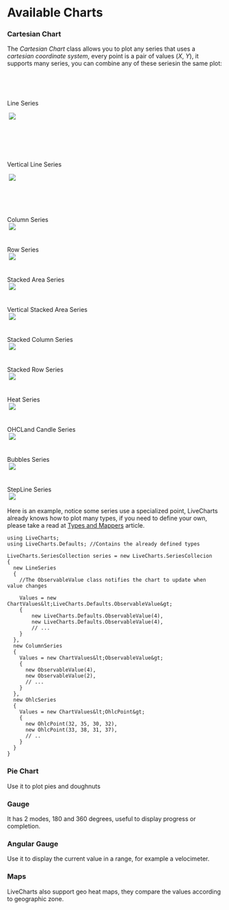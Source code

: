 # Available Charts

### Cartesian Chart

 The *Cartesian Chart* class allows you to plot any series that uses a *cartesian coordinate system*, every point is a pair of values (*X*, *Y*), it supports many series, you can combine any of these seriesin the same plot:

<div class="row spaced">

​    <div class="col-lg-3 col-md-4 col-sm-6 col-xs-12 text-center">

​        <div>Line Series</div>

​	![](https://raw.githubusercontent.com/Live-Charts/WebSiteDocs/master/v1/Resources/lineSeries.jpg)

​    </div>

​    <div class="col-lg-3 col-md-4 col-sm-6 col-xs-12 text-center">
​        <div>Vertical Line Series</div>

​	![](https://raw.githubusercontent.com/Live-Charts/WebSiteDocs/master/v1/Resources/verticallineseries.jpg)

​    </div>
​    <div class="col-lg-3 col-md-4 col-sm-6 col-xs-12 text-center">
​        <div>Column Series</div>
​        ![](https://raw.githubusercontent.com/Live-Charts/WebSiteDocs/master/v1/Resources/columnseries.jpg)
​    </div>
​    <div class="col-lg-3 col-md-4 col-sm-6 col-xs-12 text-center">
​        <div>Row Series</div>
​        ![](https://raw.githubusercontent.com/Live-Charts/WebSiteDocs/master/v1/Resources/rowseries.jpg)
​    </div>
​    <div class="col-lg-3 col-md-4 col-sm-6 col-xs-12 text-center">
​        <div>Stacked Area Series</div>
​        ![](https://raw.githubusercontent.com/Live-Charts/WebSiteDocs/master/v1/Resources/stackedareaseries.jpg)
​    </div>
​    <div class="col-lg-3 col-md-4 col-sm-6 col-xs-12 text-center">
​        <div>Vertical Stacked Area Series</div>
​        ![](https://raw.githubusercontent.com/Live-Charts/WebSiteDocs/master/v1/Resources/verticalstackedareaseries.jpg)
​    </div>
​    <div class="col-lg-3 col-md-4 col-sm-6 col-xs-12 text-center">
​        <div>Stacked Column Series</div>
​        ![](https://raw.githubusercontent.com/Live-Charts/WebSiteDocs/master/v1/Resources/stackedcolumnseries.jpg)
​    </div>
​    <div class="col-lg-3 col-md-4 col-sm-6 col-xs-12 text-center">
​        <div>Stacked Row Series</div>
​        ![](https://raw.githubusercontent.com/Live-Charts/WebSiteDocs/master/v1/Resources/stackedrowsseries.jpg)
​    </div>
​    <div class="col-lg-3 col-md-4 col-sm-6 col-xs-12 text-center">
​        <div>Heat Series</div>
​        ![](https://raw.githubusercontent.com/Live-Charts/WebSiteDocs/master/v1/Resources/Heat%20Series.jpg)
​    </div>
​    <div class="col-lg-3 col-md-4 col-sm-6 col-xs-12 text-center">
​        <div>OHCLand Candle Series</div>
​        ![](https://raw.githubusercontent.com/Live-Charts/WebSiteDocs/master/v1/Resources/ohclseries.jpg)
​    </div>
​    <div class="col-lg-3 col-md-4 col-sm-6 col-xs-12 text-center">
​        <div>Bubbles Series</div>
​        ![](https://raw.githubusercontent.com/Live-Charts/WebSiteDocs/master/v1/Resources/buubleseries.jpg)
​    </div>
​    <div class="col-lg-3 col-md-4 col-sm-6 col-xs-12 text-center">
​        <div>StepLine Series</div>
​        ![](https://raw.githubusercontent.com/Live-Charts/WebSiteDocs/master/v1/Resources/stepline.png)
​    </div>
</div>

Here is an example, notice some series use a specialized point, LiveCharts already knows how to plot many types, if you need to define your own, please take a read at  <a href="/App/Examples/v1/{{sms.platform}}/Types and Mappers">Types and Mappers</a> article.

```
using LiveCharts;
using LiveCharts.Defaults; //Contains the already defined types

LiveCharts.SeriesCollection series = new LiveCharts.SeriesCollecion 
{
  new LineSeries
  {
    //The ObservableValue class notifies the chart to update when value changes

    Values = new ChartValues&lt;LiveCharts.Defaults.ObservableValue&gt;
    {
        new LiveCharts.Defaults.ObservableValue(4),
        new LiveCharts.Defaults.ObservableValue(4),
        // ...
    }
  },
  new ColumnSeries
  {
    Values = new ChartValues&lt;ObservableValue&gt;
    {
      new ObservableValue(4),
      new ObservableValue(2),
      // ...
    }
  },
  new OhlcSeries
  {
    Values = new ChartValues&lt;OhlcPoint&gt;
    {
      new OhlcPoint(32, 35, 30, 32),
      new OhlcPoint(33, 38, 31, 37),
      // ..
    }
  }
}
```
### Pie Chart

Use it to plot pies and doughnuts

### Gauge

It has 2 modes, 180 and 360 degrees, useful to display progress or completion.

### Angular Gauge

Use it to display the current value in a range, for example a velocimeter.

### Maps

LiveCharts also support geo heat maps, they compare the values according to geographic zone.

